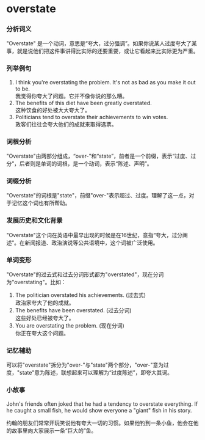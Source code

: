 # overstate

### 分析词义

  

"Overstate" 是一个动词，意思是“夸大，过分强调”。如果你说某人过度夸大了某事，就是说他们把这件事讲得比实际的还要重要，或让它看起来比实际更为严重。

  

### 列举例句

  

1.  I think you're overstating the problem. It's not as bad as you make it out to be.  
    我觉得你夸大了问题。它并不像你说的那么糟。
2.  The benefits of this diet have been greatly overstated.  
    这种饮食的好处被大大夸大了。
3.  Politicians tend to overstate their achievements to win votes.  
    政客们往往会夸大他们的成就来取得选票。

  

### 词根分析

  

"Overstate"由两部分组成，“over-”和“state”，前者是一个前缀，表示“过度、过分”，后者则是单词的词根，是一个动词，表示“陈述、声明”。

  

### 词缀分析

  

"Overstate"的词根是"state"，前缀"over-"表示超过、过度。理解了这一点，对于记忆这个词也有所帮助。

  

### 发展历史和文化背景

  

"Overstate"这个词在英语中最早出现的时候是在16世纪，意指“夸大，过分阐述”。在新闻报道、政治演说等公共语境中，这个词被广泛使用。

  

### 单词变形

  

"Overstate"的过去式和过去分词形式都为"overstated"，现在分词为"overstating"。比如：

  

1.  The politician overstated his achievements. (过去式)  
    政治家夸大了他的成就。
2.  The benefits have been overstated. (过去分词)  
    这些好处已经被夸大了。
3.  You are overstating the problem. (现在分词)  
    你正在夸大这个问题。

  

### 记忆辅助

  

可以将"overstate"拆分为"over-"与"state"两个部分，"over-"意为过度，"state"意为陈述，联想起来可以理解为“过度陈述”，即夸大其词。

  

### 小故事

  

John's friends often joked that he had a tendency to overstate everything. If he caught a small fish, he would show everyone a "giant" fish in his story.

  

约翰的朋友们常常开玩笑说他有夸大一切的习惯。如果他钓到一条小鱼，他会在他的故事里向大家展示一条“巨大的”鱼。
